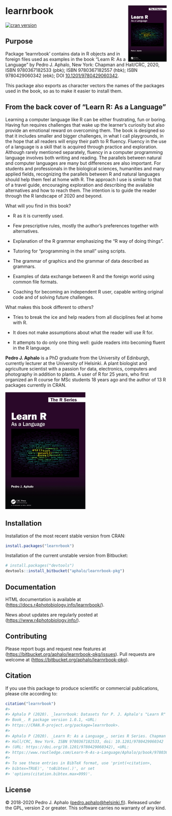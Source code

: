 
<!-- README.md is generated from README.Rmd. Please edit that file -->

# learnrbook <img src="man/figures/cover-small.png" align="right" width="120"/>

[![cran
version](https://www.r-pkg.org/badges/version/learnrbook)](https://cran.r-project.org/package=learnrbook)

## Purpose

Package ‘learnrbook’ contains data in R objects and in foreign files
used as examples in the book “Learn R: As a Language” by Pedro J.
Aphalo, New York: Chapman and Hall/CRC, 2020, ISBN 9780367182533 (pbk);
ISBN 9780367182557 (hbk); ISBN 9780429060342 (ebk); DOI
[10.1201/9780429060342](https://doi.org/10.1201/9780429060342).

This package also exports as character vectors the names of the packages
used in the book, so as to make it easier to install them.

## From the back cover of “Learn R: As a Language”

Learning a computer language like R can be either frustrating, fun or
boring. Having fun requires challenges that wake up the learner’s
curiosity but also provide an emotional reward on overcoming them. The
book is designed so that it includes smaller and bigger challenges, in
what I call playgrounds, in the hope that all readers will enjoy their
path to R fluency. Fluency in the use of a language is a skill that is
acquired through practice and exploration. Although rarely mentioned
separately, fluency in a computer programming language involves both
writing and reading. The parallels between natural and computer
languages are many but differences are also important. For students and
professionals in the biological sciences, humanities and many applied
fields, recognizing the parallels between R and natural languages should
help them feel at home with R. The approach I use is similar to that of
a travel guide, encouraging exploration and describing the available
alternatives and how to reach them. The intention is to guide the reader
through the R landscape of 2020 and beyond.

What will you find in this book?

-   R as it is currently used.

-   Few prescriptive rules, mostly the author’s preferences together
    with alternatives.

-   Explanation of the R grammar emphasizing the “R way of doing
    things”.

-   Tutoring for “programming in the small” using scripts.

-   The grammar of graphics and the grammar of data described as
    grammars.

-   Examples of data exchange between R and the foreign world using
    common file formats.

-   Coaching for becoming an independent R user, capable writing
    original code and of solving future challenges.

What makes this book different to others?

-   Tries to break the ice and help readers from all disciplines feel at
    home with R.

-   It does not make assumptions about what the reader will use R for.

-   It attempts to do only one thing well: guide readers into becoming
    fluent in the R language.

**Pedro J. Aphalo** is a PhD graduate from the University of Edinburgh,
currently lecturer at the University of Helsinki. A plant biologist and
agriculture scientist with a passion for data, electronics, computers
and photography in addition to plants. A user of R for 25 years, who
first organized an R course for MSc students 18 years ago and the author
of 13 R packages currently in CRAN.

<img src="man/figures/cover-small.png" width="250"/>

## Installation

Installation of the most recent stable version from CRAN:

``` r
install.packages("learnrbook")
```

Installation of the current unstable version from Bitbucket:

``` r
# install.packages("devtools")
devtools::install_bitbucket("aphalo/learnrbook-pkg")
```

## Documentation

HTML documentation is available at
(<https://docs.r4photobiology.info/learnrbook/>).

News about updates are regularly posted at
(<https://www.r4photobiology.info/>).

## Contributing

Please report bugs and request new features at
(<https://bitbucket.org/aphalo/learnrbook-pkg/issues>). Pull requests
are welcome at (<https://bitbucket.org/aphalo/learnrbook-pkg>).

## Citation

If you use this package to produce scientific or commercial
publications, please cite according to:

``` r
citation("learnrbook")
#> 
#> Aphalo P (2020). _learnrbook: Datasets for P. J. Aphalo's "Learn R"
#> Book_. R package version 1.0.1, <URL:
#> https://CRAN.R-project.org/package=learnrbook>.
#> 
#> Aphalo P (2020). _Learn R: As a Language_, series R Series. Chapman and
#> Hall/CRC, New York. ISBN 9780367182533, doi: 10.1201/9780429060342
#> (URL: https://doi.org/10.1201/9780429060342), <URL:
#> https://www.routledge.com/Learn-R-As-a-Language/Aphalo/p/book/9780367182533>.
#> 
#> To see these entries in BibTeX format, use 'print(<citation>,
#> bibtex=TRUE)', 'toBibtex(.)', or set
#> 'options(citation.bibtex.max=999)'.
```

## License

© 2018-2020 Pedro J. Aphalo (<pedro.aphalo@helsinki.fi>). Released under
the GPL, version 2 or greater. This software carries no warranty of any
kind.
